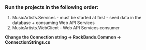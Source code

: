 ### Run the projects in the following order:
  1. MusicArtists.Services - must be started at first - seed data in the database + consuming Web API Services
  2. MusicArtists.WebClient - Web API Services consumer
 
__Change the Connection string -> RockBands.Common -> ConnectionStrings.cs__ 